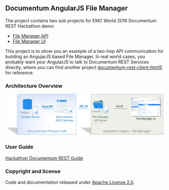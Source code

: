 ## Documentum AngularJS File Manager

The project contains two sub projects for EMC World 2016 Documentum REST Hackathon demo:
* [File Manager API](https://github.com/Enterprise-Content-Management/emcworld2016-hackathon-documentum-rest/tree/master/file-manager-api)
* [File Manager UI](https://github.com/Enterprise-Content-Management/emcworld2016-hackathon-documentum-rest/tree/master/file-manager-ui)

This project is to show you an example of a two-hop API communication for building an AngujarJS based File Manager. In real world cases, you probably want your AngularJS to talk to Documentum REST Services directly, where you can find another project [documentum-rest-client-html5](https://github.com/Enterprise-Content-Management/documentum-rest-client-html5) for reference.

### Architecture Overview

![File Manager Architecture Overview](/resources/dctm-filemanager.png?raw=true)

### User Guide

[Hackathon Documentum REST Guide](/resources/MMTM%202016%20Hackathon%20Documentum%20REST%20Lab.pdf?raw=true)

### Copyright and license

Code and documentation released under [Apache License 2.0](https://raw.githubusercontent.com/Enterprise-Content-Management/emcworld2016-hackathon-documentum-rest/master/LICENSE).




